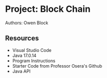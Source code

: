 # Project: Block Chain

Authors: Owen Block

## Resources

*   Visual Studio Code
*   Java 17.0.14
*   Program Instructions
*   Starter Code from Professor Osera's Github
*   Java API
